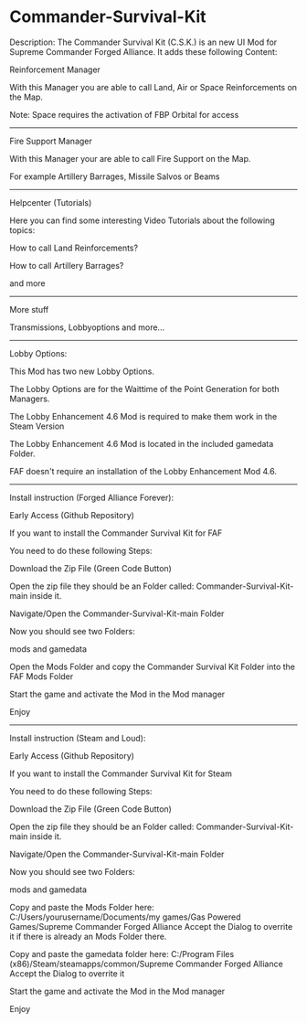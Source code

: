 # Commander-Survival-Kit

Description:
The Commander Survival Kit (C.S.K.) is an new UI Mod for Supreme Commander Forged Alliance.
It adds these following Content:

Reinforcement Manager 

With this Manager you are able to call Land, Air or Space Reinforcements on the Map.

Note: Space requires the activation of FBP Orbital for access

-----------------------------------------------------------------------------------------------

Fire Support Manager

With this Manager your are able to call Fire Support on the Map.

For example Artillery Barrages, Missile Salvos or Beams 

-----------------------------------------------------------------------------------------------

Helpcenter (Tutorials) 

Here you can find some interesting Video Tutorials about the following topics:

How to call Land Reinforcements?

How to call Artillery Barrages?

and more

-----------------------------------------------------------------------------------------------
More stuff 

Transmissions, Lobbyoptions and more...

-----------------------------------------------------------------------------------------------

Lobby Options:

This Mod has two new Lobby Options.

The Lobby Options are for the Waittime of the Point Generation for both Managers.

The Lobby Enhancement 4.6 Mod is required to make them work in the Steam Version 

The Lobby Enhancement 4.6 Mod is located in the included gamedata Folder. 

FAF doesn't require an installation of the Lobby Enhancement Mod 4.6. 

-----------------------------------------------------------------------------------------------

Install instruction (Forged Alliance Forever):

Early Access (Github Repository)

If you want to install the Commander Survival Kit for FAF

You need to do these following Steps:


Download the Zip File (Green Code Button)

Open the zip file they should be an Folder called: Commander-Survival-Kit-main inside it. 

Navigate/Open the Commander-Survival-Kit-main Folder

Now you should see two Folders:

mods and gamedata


Open the Mods Folder and copy the Commander Survival Kit Folder into the FAF Mods Folder 

Start the game and activate the Mod in the Mod manager

Enjoy


-----------------------------------------------------------------------------------------------

Install instruction (Steam and Loud):

Early Access (Github Repository)

If you want to install the Commander Survival Kit for Steam

You need to do these following Steps:


Download the Zip File (Green Code Button)

Open the zip file they should be an Folder called: Commander-Survival-Kit-main inside it. 

Navigate/Open the Commander-Survival-Kit-main Folder

Now you should see two Folders:

mods and gamedata


Copy and paste the Mods Folder here:
C:/Users/yourusername/Documents/my games/Gas Powered Games/Supreme Commander Forged Alliance
Accept the Dialog to overrite it if there is already an Mods Folder there. 


Copy and paste the gamedata folder here:
C:/Program Files (x86)/Steam/steamapps/common/Supreme Commander Forged Alliance
Accept the Dialog to overrite it


Start the game and activate the Mod in the Mod manager

Enjoy





